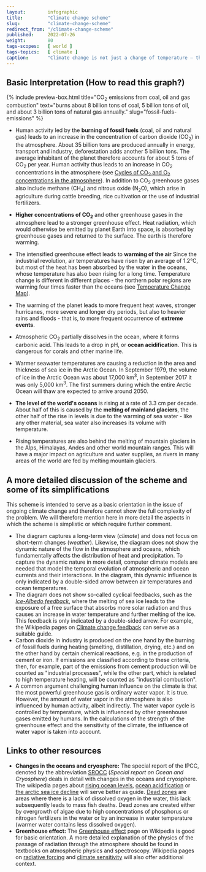```yaml
---
layout:        infographic
title:         "Climate change scheme"
slug:          "climate-change-scheme"
redirect_from: "/climate-change-scheme"
published:     2022-07-26
weight:        80
tags-scopes:   [ world ]
tags-topics:   [ climate ]
caption:       "Climate change is not just a change of temperature – this umbrella term covers a number of interrelated phenomena. The change of one factor (e.g. higher concentrations of CO<sub>2</sub> in the atmosphere) results in a long causal chain."
---
```


## Basic Interpretation (How to read this graph?)
{% include preview-box.html
    title="CO<sub>2</sub> emissions from coal, oil and gas combustion"
    text="burns about 8 billion tons of coal, 5 billion tons of oil, and about 3 billion tons of natural gas annually."
    slug="fossil-fuels-emissions"
%}

* Human activity led by the **burning of fossil fuels** (coal, oil and natural gas) leads to an increase in the concentration of carbon dioxide (CO<sub>2</sub>) in the atmosphere. About 35 billion tons are produced annually in energy, transport and industry, deforestation adds another 5 billion tons. The average inhabitant of the planet therefore accounts for about 5 tons of CO<sub>2</sub> per year. Human activity thus leads to an increase in CO<sub>2</sub> concentrations in the atmosphere (see [Cycles of CO<sub>2</sub> and O<sub>2</sub> concentrations in the atmosphere](/infografiky/cykly-koncentrace-co2)). In addition to CO<sub>2</sub> greenhouse gases also include methane (CH<sub>4</sub>) and nitrous oxide (N<sub>2</sub>O), which arise in agriculture during cattle breeding, rice cultivation or the use of industrial fertilizers.

<!-- {% include preview-box.html
    title="CO<sub>2</sub> concentration since 1960"
    text="The Keeling curve shows the fluctuation of CO<sub>2</sub> concentrations throughout the year as well as the long-term increase caused by the burning of fossil fuels."
    slug="cykly-koncentrace-co2"
%} -->
* **Higher concentrations of CO<sub>2</sub>** and other greenhouse gases in the atmosphere lead to a stronger greenhouse effect. Heat radiation, which would otherwise be emitted by planet Earth into space, is absorbed by greenhouse gases and returned to the surface. The earth is therefore warming.

* The intensified greenhouse effect leads to **warming of the air** Since the industrial revolution, air temperatures have risen by an average of 1.2°C, but most of the heat has been absorbed by the water in the oceans, whose temperature has also been rising for a long time. Temperature change is different in different places - the northern polar regions are warming four times faster than the oceans (see [Temperature Change Map](/infografiky/mapa-zmeny-teploty)).

* The warming of the planet leads to more frequent heat waves, stronger hurricanes, more severe and longer dry periods, but also to heavier rains and floods - that is, to more frequent occurrence of **extreme events**.

<!-- {% include preview-box.html
    text="Ocean acidification and rising water temperatures are causing corals to die."
    slug="vymirani-koralovych-utesu"
%} -->
* Atmospheric CO<sub>2</sub> partially dissolves in the ocean, where it forms carbonic acid. This leads to a drop in pH, or **ocean acidification**. This is dangerous for corals and other marine life.


* Warmer seawater temperatures are causing a reduction in the area and thickness of sea ice in the Arctic Ocean. In September 1979, the volume of ice in the Arctic Ocean was about 17,000 km<sup>3</sup>,  in September 2017 it was only 5,000 km<sup>3</sup>. The first summers during which the entire Arctic Ocean will thaw are expected to arrive around 2050.

* **The level of the world's oceans** is rising at a rate of 3.3 cm per decade. About half of this is caused by the **melting of mainland glaciers**, the other half of the rise in levels is due to the warming of sea water - like any other material, sea water also increases its volume with temperature.

* Rising temperatures are also behind the melting of mountain glaciers in the Alps, Himalayas, Andes and other world mountain ranges. This will have a major impact on agriculture and water supplies, as rivers in many areas of the world are fed by melting mountain glaciers.

## A more detailed discussion of the scheme and some of its simplifications

This scheme is intended to serve as a basic orientation in the issue of ongoing climate change and therefore cannot show the full complexity of the problem. We will therefore mention here in more detail the aspects in which the scheme is simplistic or which require further comment.

* The diagram captures a long-term view (*climate*) and does not focus on short-term changes (*weather*). Likewise, the diagram does not show the dynamic nature of the flow in the atmosphere and oceans, which fundamentally affects the distribution of heat and precipitation. To capture the dynamic nature in more detail, computer climate models are needed that model the temporal evolution of atmospheric and ocean currents and their interactions. In the diagram, this dynamic influence is only indicated by a double-sided arrow between air temperatures and ocean temperatures.
* The diagram does not show so-called cyclical feedbacks, such as the [*Ice-Albedo feedback*](https://en.wikipedia.org/wiki/Ice%E2%80%93albedo_feedback), where the melting of sea ice leads to the exposure of a free surface that absorbs more solar radiation and thus causes an increase in water temperature and further melting of the ice. This feedback is only indicated by a double-sided arrow. For example, the Wikipedia pages on [Climate change feedback](https://en.wikipedia.org/wiki/Climate_change_feedback) can serve as a suitable guide.
* Carbon dioxide in industry is produced on the one hand by the burning of fossil fuels during heating (smelting, distillation, drying, etc.) and on the other hand by certain chemical reactions, e.g. in the production of cement or iron. If emissions are classified according to these criteria, then, for example, part of the emissions from cement production will be counted as "industrial processes", while the other part, which is related to high temperature heating, will be counted as "industrial combustion".
* A common argument challenging human influence on the climate is that the most powerful greenhouse gas is ordinary water vapor. It is true. However, the amount of water vapor in the atmosphere is also influenced by human activity, albeit indirectly. The water vapor cycle is controlled by temperature, which is influenced by other greenhouse gases emitted by humans. In the calculations of the strength of the greenhouse effect and the sensitivity of the climate, the influence of water vapor is taken into account.

## Links to other resources

* **Changes in the oceans and cryosphere:** The special report of the IPCC, denoted by the abbreviation [SROCC](https://www.ipcc.ch/srocc/) (*Special report on Ocean and Cryosphere*) deals in detail with changes in the oceans and cryosphere. The wikipedia pages about [rising ocean levels](https://en.wikipedia.org/wiki/Sea_level_rise), [ocean acidification](https://en.wikipedia.org/wiki/Ocean_acidification) or [the arctic sea ice decline](https://en.wikipedia.org/wiki/Arctic_sea_ice_decline) will serve better as guide. [Dead zones](https://en.wikipedia.org/wiki/Dead_zone_(ecology)) are areas where there is a lack of dissolved oxygen in the water, this lack subsequently leads to mass fish deaths. Dead zones are created either by overgrowth of algae due to high concentrations of phosphorus or nitrogen fertilizers in the water or by an increase in water temperature (warmer water contains less dissolved oxygen).
* **Greenhouse effect:** The [Greenhouse effect](https://en.wikipedia.org/wiki/Greenhouse_effect) page on Wikipedia is good for basic orientation. A more detailed explanation of the physics of the passage of radiation through the atmosphere should be found in textbooks on atmospheric physics and spectroscopy. Wikipedia pages on [radiative forcing](https://en.wikipedia.org/wiki/Radiative_forcing) and [climate sensitivity](https://en.wikipedia.org/wiki/Climate_sensitivity) will also offer additional context.
